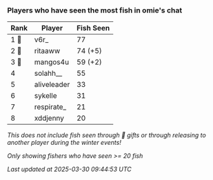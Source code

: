 ### Players who have seen the most fish in omie's chat
| Rank | Player | Fish Seen |
|------|--------|-----------|
| 1 🥇  | v6r_  | 77 |
| 2 🥈  | ritaaww  | 74 (+5) |
| 3 🥉  | mangos4u  | 59 (+2) |
| 4  | solahh__  | 55 |
| 5  | aliveleader  | 33 |
| 6  | sykelle  | 31 |
| 7  | respirate_  | 21 |
| 8  | xddjenny  | 20 |

_This does not include fish seen through 🎁 gifts or through releasing to another player during the winter events!_

_Only showing fishers who have seen >= 20 fish_

_Last updated at 2025-03-30 09:44:53 UTC_
